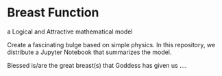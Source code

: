 # Breast Function
 a Logical and Attractive mathematical model

Create a fascinating bulge based on simple physics.
In this repository, we distribute a Jupyter Notebook that summarizes the model.

Blessed is/are the great breast(s) that Goddess has given us ....
